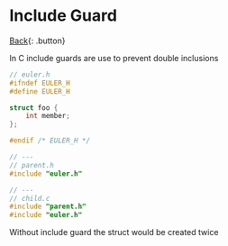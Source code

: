 # Include Guard

[Back](../../index.md){: .button}

In C include guards are use to prevent double inclusions

```cpp
// euler.h
#ifndef EULER_H
#define EULER_H

struct foo {
    int member;
};

#endif /* EULER_H */

// ---
// parent.h
#include "euler.h"

// ---
// child.c
#include "parent.h"
#include "euler.h"
```

Without include guard the struct would be created twice
